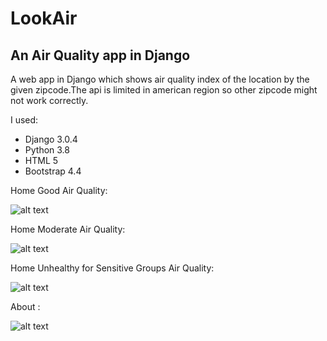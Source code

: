 # LookAir
## An Air Quality app in Django
A web app in Django which shows air quality index of the location by the given zipcode.The api is limited in american region so other zipcode might not work correctly.

I used:
* Django 3.0.4
* Python 3.8
* HTML 5
* Bootstrap 4.4

Home Good Air Quality:

![alt text](https://github.com/n1az/LookAir/tree/master/lookair/templates/Screenshots/Home_Good.PNG)

Home Moderate Air Quality:

![alt text](https://github.com/n1az/LookAir/tree/master/lookair/templates/Screenshots/Home_Mod.PNG)

Home Unhealthy for Sensitive Groups Air Quality:

![alt text](https://github.com/n1az/LookAir/tree/master/lookair/templates/Screenshots/Home_usg.PNG)

About :

![alt text](https://github.com/n1az/LookAir/tree/master/lookair/templates/Screenshots/About.PNG)

